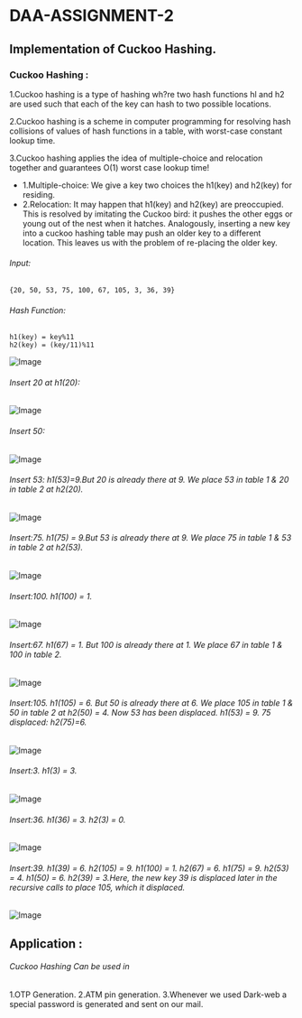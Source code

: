 # DAA-ASSIGNMENT-2
## Implementation of Cuckoo Hashing.
### Cuckoo Hashing : 

1.Cuckoo hashing is a type of hashing wh?re two hash functions hl and h2 are used such that each of the key can hash to two possible locations.

2.Cuckoo hashing is a scheme in computer programming for resolving hash collisions of values of hash functions in a table, with worst-case constant lookup time.

3.Cuckoo hashing applies the idea of multiple-choice and relocation together and guarantees O(1) worst case lookup time! 

- 1.Multiple-choice: We give a key two choices the h1(key) and h2(key) for residing.
- 2.Relocation: It may happen that h1(key) and h2(key) are preoccupied. This is resolved by imitating the Cuckoo bird: it pushes the other eggs or young out of the nest when it hatches. Analogously, inserting a new key into a cuckoo hashing table may push an older key to a different location. This leaves us with the problem of re-placing the older key. 

###### Input:
```
{20, 50, 53, 75, 100, 67, 105, 3, 36, 39}
```
###### Hash Function:
```
h1(key) = key%11
h2(key) = (key/11)%11
```
![Image](https://media.geeksforgeeks.org/wp-content/cdn-uploads/ch1.png)

###### Insert 20 at h1(20):
![Image](https://media.geeksforgeeks.org/wp-content/cdn-uploads/ch2.png)

###### Insert 50:
![Image](https://media.geeksforgeeks.org/wp-content/cdn-uploads/ch3.png)

###### Insert 53: h1(53)=9.But 20 is already there at 9. We place 53 in table 1 & 20 in table 2 at h2(20).
![Image](https://media.geeksforgeeks.org/wp-content/cdn-uploads/ch4.png)

###### Insert:75. h1(75) = 9.But 53 is already there at 9. We place 75 in table 1 & 53 in table 2 at h2(53). 
![Image](https://media.geeksforgeeks.org/wp-content/cdn-uploads/ch5.png)

###### Insert:100. h1(100) = 1. 
![Image](https://media.geeksforgeeks.org/wp-content/cdn-uploads/ch.png)

###### Insert:67. h1(67) = 1. But 100 is already there at 1. We place 67 in table 1 & 100 in table 2.
![Image](https://media.geeksforgeeks.org/wp-content/cdn-uploads/ch8.png)

###### Insert:105. h1(105) = 6. But 50 is already there at 6. We place 105 in table 1 & 50 in table 2 at h2(50) = 4. Now 53 has been displaced. h1(53) = 9. 75 displaced: h2(75)=6.
![Image](https://media.geeksforgeeks.org/wp-content/cdn-uploads/ch9.png)

###### Insert:3. h1(3) = 3.
![Image](https://media.geeksforgeeks.org/wp-content/cdn-uploads/ch10.png)

###### Insert:36. h1(36) = 3. h2(3) = 0.
![Image](https://media.geeksforgeeks.org/wp-content/cdn-uploads/ch11.png)

###### Insert:39. h1(39) = 6. h2(105) = 9. h1(100) = 1. h2(67) = 6. h1(75) = 9. h2(53) = 4. h1(50) = 6. h2(39) = 3.Here, the new key 39 is displaced later in the recursive calls to place 105, which it displaced.
![Image](https://media.geeksforgeeks.org/wp-content/cdn-uploads/ch12.png)

## Application : 
###### Cuckoo Hashing Can be used in
1.OTP Generation.
2.ATM pin generation.
3.Whenever we used Dark-web a special password is generated and sent on our mail. 
